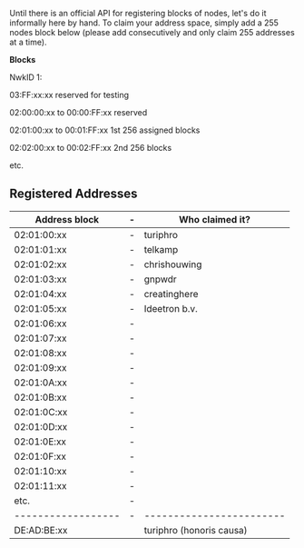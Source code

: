 Until there is an official API for registering blocks
of nodes, let's do it informally here by hand. To
claim your address space, simply add a 255 nodes block
below (please add consecutively and only claim 255 addresses at a time).

**Blocks**

NwkID 1:

03:FF:xx:xx reserved for testing

02:00:00:xx to 00:00:FF:xx reserved

02:01:00:xx to 00:01:FF:xx 1st 256 assigned blocks

02:02:00:xx to 00:02:FF:xx 2nd 256 blocks

etc.

## Registered Addresses
| Address block    |-| Who claimed it?        |
|------------------|-|------------------------|
| 02:01:00:xx      |-| turiphro 		      |
| 02:01:01:xx      |-| telkamp	   			  |
| 02:01:02:xx      |-| chrishouwing	  		  |
| 02:01:03:xx      |-| gnpwdr     		  |
| 02:01:04:xx      |-| creatinghere      	   			  |
| 02:01:05:xx      |-| Ideetron b.v.		  |
| 02:01:06:xx      |-|       	   			  |
| 02:01:07:xx      |-|       	   			  |
| 02:01:08:xx      |-|       	   			  |
| 02:01:09:xx      |-|       	   			  |
| 02:01:0A:xx      |-|       	   			  |
| 02:01:0B:xx      |-|       	   			  |
| 02:01:0C:xx      |-|       	   			  |
| 02:01:0D:xx      |-|       	   			  |
| 02:01:0E:xx      |-|       	   			  |
| 02:01:0F:xx      |-|       	   			  |
| 02:01:10:xx      |-|       	   			  |
| 02:01:11:xx      |-|       	   			  |
| etc.  		   |-| 						  |
|------------------|-|------------------------|
| DE:AD:BE:xx      | | turiphro (honoris causa) |

